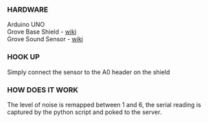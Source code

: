 ### HARDWARE
Arduino UNO <br>
Grove Base Shield - [wiki](http://wiki.seeed.cc/Base_Shield_V2/) <br>
Grove Sound Sensor - [wiki](http://wiki.seeed.cc/Grove-Sound_Sensor/) <br>

### HOOK UP
Simply connect the sensor to the A0 header on the shield

### HOW DOES IT WORK
The level of noise is remapped between 1 and 6, the serial reading is captured by the python script and poked to the server.
